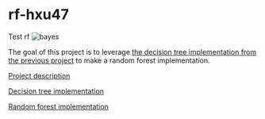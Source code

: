 # rf-hxu47

Test rf
![bayes](https://github.com/usf-msds621/rf-hxu47/workflows/Test%20MSDS621%20rf/badge.svg)

The goal of this project is to leverage [the decision tree implementation from the previous project](https://github.com/hxu47/decision-tree) to make a random forest implementation.

[Project description](https://github.com/hxu47/random-forest/blob/master/rf.md)

[Decision tree implementation](https://github.com/hxu47/random-forest/blob/master/dtree.py)

[Random forest implementation](https://github.com/hxu47/random-forest/blob/master/rf.py)
